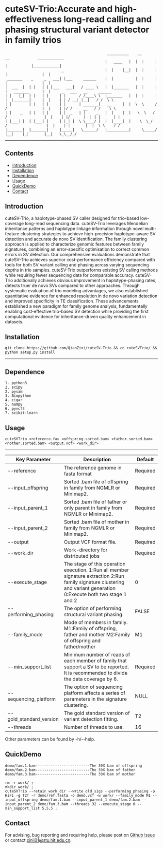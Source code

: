 # cuteSV-Trio:Accurate and high-effectiveness long-read calling and phasing structural variant detector in family trios

```
                                               __________    __       __             ____________
                                              |   ____   |  |  |     |  |           |____________|
                          _                   |  |    |__|  |  |     |  |                |  |
 _______    _     _   ___| |___     ______    |  |          |  |     |  |                |  |
|  ___  |  | |   | | |___   ___|   / ____ \   |  |_______   |  |     |  |   _______      |  |     _   ___   __     ______
| |   |_|  | |   | |     | |      / /____\ \  |_______   |  |  |     |  |  |_______|     |  |    | | / __| |__|   / /  \ \
| |        | |   | |     | |      | _______|   __     |  |  \  \     /  /                |  |    | |/ /     __   / /    \ \
| |    _   | |   | |     | |  _   | |     _   |  |    |  |   \  \   /  /                 |  |    | |/      |  | | |      | |
| |___| |  | |___| |     | |_| |  \ \____/ |  |  |____|  |    \  \_/  /                  |  |    | |       |  |  \ \    / /
|_______|  |_______|     |_____|   \______/   |__________|     \_____/                   |__|    |_|       |__|   \_\__/_/
```

------



## Contents

- [Introduction](#Introduction)
- [Installation](#Installation)
- [Dependence](#Dependence)
- [Usage](#Usage)
- [QuickDemo](#QuickDemo)
- [Contact](#Contact)



## Introduction

cuteSV-Trio, a haplotype-phased SV caller designed for trio-based low-coverage long-read sequencing data. cuteSV-Trio leverages Mendelian inheritance patterns and haplotype linkage information through novel multi-feature clustering strategies to achieve high-precision haplotype-aware SV detection and accurate de novo SV identification. The family clustering approach is applied to characterize genomic features between family signatures, combining an error-specific optimisation to correct common errors in SV detection. Our comprehensive evaluations demonstrate that cuteSV-Trio achieves superior cost-performance efficiency compared with tools for both SV variant calling and phasing across varying sequencing depths in trio samples. cuteSV-Trio outperforms existing SV calling methods while requiring fewer sequencing data for comparable accuracy. cuteSV-Trio additionally achieves obvious improvement in haplotype-phasing rates, detects truer de novo SVs compared to other approaches. Through systematic evaluation of trio modeling advantages, we also established quantitative evidence for enhanced resolution in de novo variation detection and improved specificity in TE classification. These advancements established a new paradigm for family genome analysis, fundamentally enabling cost-effective trio-based SV detection while providing the first computational evidence for inheritance-driven quality enhancement in datasets.



## Installation

```
git clone https://github.com/QianZixi/cuteSV-Trio && cd cuteSVTrio/ && python setup.py install 
```

------



## Dependence

```
1. python3
2. scipy
2. pysam
3. Biopython
4. cigar
5. numpy
6. pyvcf3
7. scikit-learn
```



## Usage

```
cuteSVTrio <reference.fa> <offspring.sorted.bam> <father.sorted.bam> <nother.sorted.bam> <output.vcf> <work_dir>
```

------



| Key  Parameter          | Description                                                  | Default  |
| ----------------------- | ------------------------------------------------------------ | -------- |
| --reference             | The  reference genome in fasta format                        | Required |
| --input_offspring       | Sorted  .bam file of offspring in family from NGMLR or Minimap2. | Required |
| --input_parent_1        | Sorted  .bam file of father or only parent in family from NGMLR or Minimap2. | Required |
| --input_parent_2        | Sorted  .bam file of mother in family from NGMLR or Minimap2. | Required |
| --output                | Output  VCF format file.                                     | Required |
| --work_dir              | Work-directory  for distributed jobs                         | Required |
| --execute_stage         | The  stage of this operation execution.                                                                                                                       1:Run all member signature extraction                                                                                                                         2:Run family signature clustering and variant generation                                                                                     0:Execute both two stage 1 and 2 | 0        |
| --performing_phasing    | The  option of performing structural variant phasing.        | FALSE    |
| --family_mode           | Mode  of members in family.                                                                                                                                M1:Family of offspring, father and mother                                                                                                                 M2:Family of offspring and father/mother | M1       |
| --min_support_list      | Minimum  number of reads of each member of family that support a SV to be reported. It is recommended to divide the data coverage by 6. | Required |
| --sequencing_platform   | The  option of sequencing platform affects a series of parameters in the signature  clustering. | NULL     |
| --gold_standard_version | The  gold standard version of variant detection fitting.     | T2       |
| --threads               | Number of threads to use.                                    | 16       |

Other parameters can be found by -h/--help.



## QuickDemo

```
demo/fam.1.bam-------------------------The 30X bam of offspring
demo/fam.2.bam-------------------------The 30X bam of father
demo/fam.3.bam-------------------------The 30X bam of mother

rm -r work/ ; 
mkdir work/ ; 
cuteSVTrio --retain_work_dir --write_old_sigs --performing_phasing -p HiFI -g T2T -r demo/ref.fasta -o demo.vcf -w work/ --family_mode M1 --input_offspring demo/fam.1.bam --input_parent_1 demo/fam.2.bam --input_parent_2 demo/fam.3.bam --threads 32 --execute_stage 0 --min_support_list 5,5,5 ; 
```



## Contact

For advising, bug reporting and requiring help, please post on [Github Issue](https://github.com/QianZixi/cuteSV-Trio) or contact xinli01@stu.hit.edu.cn.







